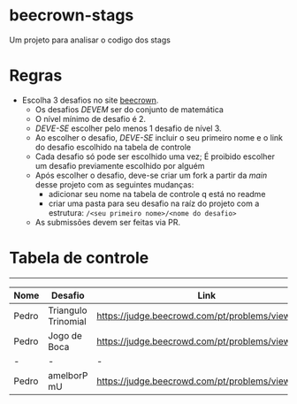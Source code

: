 # beecrown-stags
Um projeto para analisar o codigo dos stags


# Regras

- Escolha 3 desafios no site [beecrown](https://judge.beecrowd.com/pt/problems/index/5?sort=Problems.level&direction=asc).
   - Os desafios *DEVEM* ser do conjunto de matemática
   - O nível mínimo de desafio é 2.
   - *DEVE-SE* escolher pelo menos 1 desafio de nível 3.
   - Ao escolher o desafio, *DEVE-SE* incluir o seu primeiro nome e o link do desafio escolhido na tabela de controle
   - Cada desafio só pode ser escolhido uma vez; É proibido escolher um desafio previamente escolhido por alguém
   - Após escolher o desafio, deve-se criar um fork a partir da _main_ desse projeto com as seguintes mudanças:
     -  adicionar seu nome na tabela de controle q está no readme
     -  criar uma pasta para seu desafio na raíz do projeto com a estrutura: `/<seu primeiro nome>/<nome do desafio>`
   - As submissões devem ser feitas via PR.
 
# Tabela de controle

---
|Nome|Desafio|Link|
|-|-|-|
|Pedro|Triangulo Trinomial|https://judge.beecrowd.com/pt/problems/view/1795|
|Pedro|Jogo de Boca|https://judge.beecrowd.com/pt/problems/view/2667|
|-|-|-|
|Pedro|amelborP mU|https://judge.beecrowd.com/pt/problems/view/2066|


